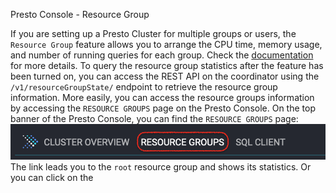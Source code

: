 Presto Console - Resource Group

If you are setting up a Presto Cluster for multiple groups or users, the `Resource Group` feature
allows you to arrange the CPU time, memory usage, and number of running queries for each group.
Check the [documentation](https://prestodb.io/docs/current/admin/resource-groups.html)
for more details. To query the resource group statistics after the feature has been turned on,
you can access the REST API on the coordinator using the `/v1/resourceGroupState/` endpoint
to retrieve the resource group information. More easily, you can access the resource groups
information by accessing the `RESOURCE GROUPS` page on the Presto Console. On the top banner
of the Presto Console, you can find the `RESOURCE GROUPS` page:
![resource-group-tab](./images/resource-group-page.png)
The link leads you to the `root` resource group and shows its statistics. Or you can click
on the
